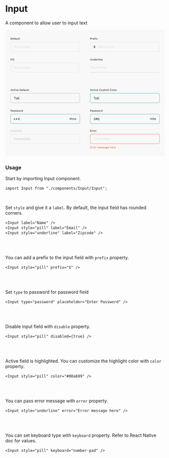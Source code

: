 # Input

A component to allow user to input text

<img src="https://raw.githubusercontent.com/brandnewjinah/react-native-ui/master/assets/readme/Input.png" alt="input" width="780"/>

### Usage

Start by importing Input component.

```tsx
import Input from "./components/Input/Input";
```
<br>

Set `style` and give it a `label`. By default, the input field has rounded corners.

```tsx
<Input label="Name" />
<Input style="pill" label="Email" />
<Input style="underline" label="Zipcode" />
```
<br><br>

You can add a prefix to the input field with `prefix` property.

```tsx
<Input style="pill" prefix="$" />
```
<br><br>

Set `type` to password for password field

```tsx
<Input type="password" placeholder="Enter Password" />
```
<br><br>

Disable input field with `disable` property.

```tsx
<Input style="pill" disabled={true} />
```
<br><br>

Active field is highlighted. You can customize the highlight color with `color` property.

```tsx
<Input style="pill" color="#00a699" />
```
<br><br>

You can pass error message with `error` property.

```tsx
<Input style="underline" error="Error message here" />
```
<br><br>

You can set keyboard type with `keyboard` property. Refer to React Native doc for values.

```tsx
<Input style="pill" keyboard="number-pad" />
```


